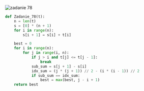 <picture>
  <source srcset="../../srt/zbior_zadan/78.png" media="(prefers-color-scheme: light)">
  <source srcset="../../srt/zbior_zadan/black_78.png" media="(prefers-color-scheme: dark)">
  <img src="../../srt/zbior_zadan/black_78.png" alt="zadanie 78">
</picture>

```python
def Zadanie_78(t):
    n = len(t)
    s = [0] * (n + 1)
    for i in range(n):
        s[i + 1] = s[i] + t[i]

    best = 0
    for i in range(n):
        for j in range(i, n):
            if j > i and t[j] <= t[j - 1]:
                break
            sub_sum = s[j + 1] - s[i]
            idx_sum = (j * (j + 1)) // 2 - (i * (i - 1)) // 2
            if sub_sum == idx_sum:
                best = max(best, j - i + 1)
    return best
```